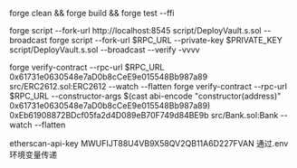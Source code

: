 
forge clean && forge build && forge test --ffi

forge script --fork-url http://localhost:8545 script/DeployVault.s.sol  --broadcast
forge script --fork-url $RPC_URL --private-key $PRIVATE_KEY script/DeployVault.s.sol --broadcast --verify -vvvv

forge verify-contract --rpc-url $RPC_URL 0x61731e0630548e7aD0b8cCeE9e015548Bb987a89 src/ERC2612.sol:ERC2612 --watch --flatten
forge verify-contract --rpc-url $RPC_URL --constructor-args $(cast abi-encode "constructor(address)" 0x61731e0630548e7aD0b8cCeE9e015548Bb987a89) 0xEb61908872BDcf05fa2d4D089eB70F749d84BE9b src/Bank.sol:Bank --watch --flatten

etherscan-api-key  MWUFIJT88U4VB9X58QV2QB11A6D227FVAN 通过.env 环境变量传递
